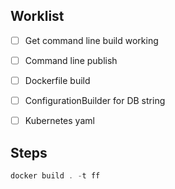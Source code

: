 


## Worklist

- [ ] Get command line build working
- [ ] Command line publish
- [ ] Dockerfile build
- [ ] ConfigurationBuilder for DB string
- [ ] Kubernetes yaml


## Steps

```powershell
docker build . -t ff


```